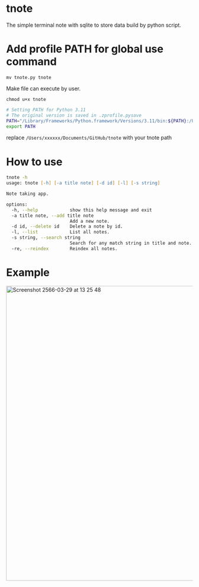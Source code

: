 # tnote
The simple terminal note with sqlite to store data build by python script.

# Add profile PATH for global use command

`mv tnote.py tnote`

Make file can execute by user.

`chmod u+x tnote`

```zsh
# Setting PATH for Python 3.11
# The original version is saved in .zprofile.pysave
PATH="/Library/Frameworks/Python.framework/Versions/3.11/bin:${PATH}:/Users/xxxxxx/Documents/GitHub/tnote"
export PATH
```

replace `/Users/xxxxxx/Documents/GitHub/tnote` with your tnote path

# How to use

```zsh
tnote -h
usage: tnote [-h] [-a title note] [-d id] [-l] [-s string]

Note taking app.

options:
  -h, --help            show this help message and exit
  -a title note, --add title note
                        Add a new note.
  -d id, --delete id    Delete a note by id.
  -l, --list            List all notes.
  -s string, --search string
                        Search for any match string in title and note.
  -re, --reindex        Reindex all notes.
```

# Example

<img width="794" alt="Screenshot 2566-03-29 at 13 25 48" src="https://user-images.githubusercontent.com/56244402/228444871-e5a0aafd-0b80-4674-813d-0525a0a53585.png">
